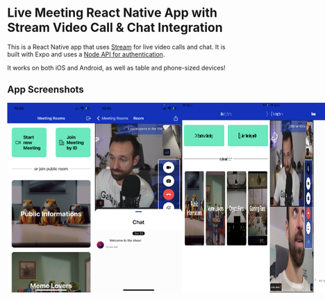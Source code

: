 # Live Meeting React Native App with Stream Video Call & Chat Integration

This is a React Native app that uses [Stream](https://gstrm.io/devdactic-23-11) for live video calls and chat. It is built with Expo and uses a [Node API for authentication](https://github.com/Galaxies-dev/auth-api-stream).

It works on both iOS and Android, as well as table and phone-sized devices!

## App Screenshots

<div style="display: flex; flex-direction: 'row';">
<img src="./screenshots/1.png" width=40%>
<img src="./screenshots/2.png" width=40%>
<img src="./screenshots/3.png" width=40%>
<img src="./screenshots/4.png" width=40%>

</div>
